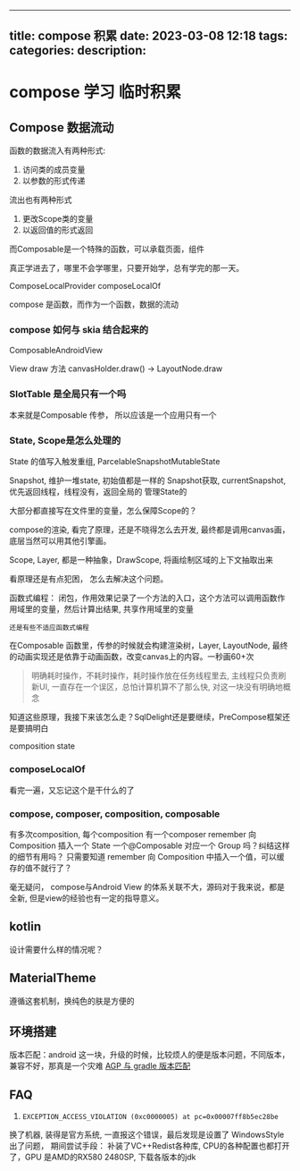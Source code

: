 
---
title: compose 积累
date: 2023-03-08 12:18
tags: 
categories: 
description: 
---

# compose 学习 临时积累

## Compose 数据流动

函数的数据流入有两种形式: 
1. 访问类的成员变量
2. 以参数的形式传递

流出也有两种形式
1. 更改Scope类的变量
2. 以返回值的形式返回

而Composable是一个特殊的函数，可以承载页面，组件

真正学进去了，哪里不会学哪里，只要开始学，总有学完的那一天。

ComposeLocalProvider
composeLocalOf

compose 是函数，而作为一个函数，数据的流动

### compose 如何与 skia 结合起来的

ComposableAndroidView

View draw 方法
	canvasHolder.draw() -> LayoutNode.draw

### SlotTable 是全局只有一个吗

本来就是Composable 传参， 所以应该是一个应用只有一个

### State, Scope是怎么处理的

State 的值写入触发重组, ParcelableSnapshotMutableState

Snapshot, 维护一堆state, 初始值都是一样的
Snapshot获取, currentSnapshot, 优先返回线程，线程没有，返回全局的
管理State的

大部分都直接写在文件里的变量，怎么保障Scope的？

compose的渲染, 看完了原理，还是不晓得怎么去开发, 最终都是调用canvas画，底层当然可以用其他引擎画。

Scope, Layer, 都是一种抽象，DrawScope, 将画绘制区域的上下文抽取出来

看原理还是有点犯困， 怎么去解决这个问题。

函数式编程： 
	闭包，作用效果记录了一个方法的入口，这个方法可以调用函数作用域里的变量，然后计算出结果, 共享作用域里的变量
	
	还是有些不适应函数式编程

在Composable 函数里，传参的时候就会构建渲染树，Layer, LayoutNode, 最终的动画实现还是依靠于动画函数，改变canvas上的内容。一秒画60+次

> 明确耗时操作，不耗时操作，耗时操作放在任务线程里去, 主线程只负责刷新UI, 一直存在一个误区，总怕计算机算不了那么快, 对这一块没有明确地概念

知道这些原理，我接下来该怎么走？SqlDelight还是要继续，PreCompose框架还是要搞明白

composition state

### composeLocalOf
看完一遍，又忘记这个是干什么的了

### compose, composer, composition, composable

有多次composition, 每个composition 有一个composer
remember 向 Composition 插入一个 State 
一个@Composable 对应一个 Group 吗？纠结这样的细节有用吗？ 只需要知道 remember 向 Composition 中插入一个值，可以缓存的值不就行了？

毫无疑问， compose与Android View 的体系关联不大，源码对于我来说，都是全新, 但是view的经验也有一定的指导意义。

## kotlin

设计需要什么样的情况呢？

## MaterialTheme

遵循这套机制，换纯色的肤是方便的

## 环境搭建

版本匹配：android 这一块，升级的时候，比较烦人的便是版本问题，不同版本，兼容不好，那真是一个灾难
[AGP 与 gradle 版本匹配](https://developer.android.com/studio/releases/gradle-plugin?hl=zh-cn)

## FAQ

1. `EXCEPTION_ACCESS_VIOLATION (0xc0000005) at pc=0x00007ff8b5ec28be`

换了机器, 装得是官方系统, 一直报这个错误，最后发现是设置了 WindowsStyle 出了问题，
期间尝试手段： 补装了VC++Redist各种库, CPU的各种配置也都打开了，GPU 是AMD的RX580 2480SP, 下载各版本的jdk

